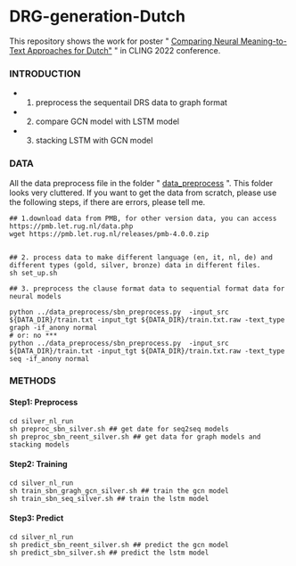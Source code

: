 # DRG-generation-Dutch
This repository shows the work for poster " [Comparing Neural Meaning-to-Text Approaches for Dutch"](https://github.com/wangchunliu/DRG-generation-Dutch/blob/main/poster_for_CLIN.pdf) " in CLING 2022 conference.


### INTRODUCTION

- 1. preprocess the sequentail DRS data to graph format 
- 2. compare GCN model with LSTM model
- 3. stacking LSTM with GCN model

### DATA
All the data preprocess file in the folder " [data_preprocess](https://github.com/wangchunliu/DRG-generation-Dutch/tree/main/data_preprocess) ".
This folder looks very cluttered.
If you want to get the data from scratch, please use the following steps, if there are errors, please tell me.

```
## 1.download data from PMB, for other version data, you can access https://pmb.let.rug.nl/data.php
wget https://pmb.let.rug.nl/releases/pmb-4.0.0.zip


## 2. process data to make different language (en, it, nl, de) and different types (gold, silver, bronze) data in different files.
sh set_up.sh

## 3. preprocess the clause format data to sequential format data for neural models

python ../data_preprocess/sbn_preprocess.py  -input_src ${DATA_DIR}/train.txt -input_tgt ${DATA_DIR}/train.txt.raw -text_type graph -if_anony normal
# or: no *** 
python ../data_preprocess/sbn_preprocess.py  -input_src ${DATA_DIR}/train.txt -input_tgt ${DATA_DIR}/train.txt.raw -text_type seq -if_anony normal
```

### METHODS

#### Step1: Preprocess
```
cd silver_nl_run
sh preproc_sbn_silver.sh ## get date for seq2seq models
sh preproc_sbn_reent_silver.sh ## get data for graph models and stacking models
```
#### Step2: Training 
```
cd silver_nl_run
sh train_sbn_gragh_gcn_silver.sh ## train the gcn model
sh train_sbn_seq_silver.sh ## train the lstm model
```
#### Step3: Predict
```
cd silver_nl_run
sh predict_sbn_reent_silver.sh ## predict the gcn model
sh predict_sbn_silver.sh ## predict the lstm model
```

